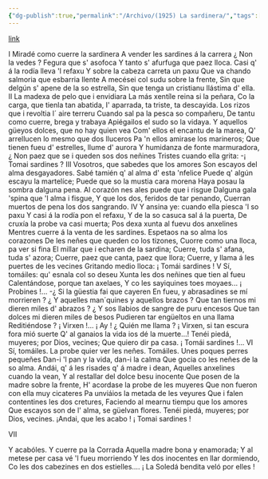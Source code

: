 ```yaml
---
{"dg-publish":true,"permalink":"/Archivo/(1925) La sardinera/","tags":["#Siglo_20","a1925","central","Pepín_de_Pría","escrito","Gijón","poema"]}
---
```


[link](https://asturies.com/cavedaynava/sardinera.txt)

I
Miradé como cuerre la sardinera 
A vender les sardines á la carrera 
¿ Non la vedes ? Fegura que s' asofoca 
Y tanto s' afurfuga que paez lloca. 
Casi q' á la rodía lleva 'l refaxu 
Y sobre la cabeza carreta un paxu
Que va chando salmoria que esbarria llente
A mecései col sudu sobre la frente, 
Sin que delgún s' apene de la so estrella,
Sin que tenga un cristianu llástima d' ella.
II
La madexa de pelo que i envidiara 
La más xentíle reina si la peñara, 
Co la carga, que tienla tan abatida, 
I' aparrada, ta triste, ta descayida. 
Los rizos que i revoltia l´ aire terreru 
Cuando sal pa la pesca so compañeru, 
De tantu como cuerre, brega y trabaya 
Apiégailos el sudo so la vidaya. 
Y aquellos güeyos dolces, que no hay quien vea 
Com' ellos el encantu de la marea, 
Q' arrellucen lo mesmo que dos lluceros 
Pa 'n ellos amirase los marineros;
Que tienen fueu d' estrelles, llume d' aurora
Y humidanza de fonte marmuradora, 
¿ Non paez que se i queden sos dos neñines 
Tristes cuando ella grita: -¡ Tomai sardines ?
III
Vosotros, que sabedes que los amores 
Son escayos del alma desgayadores. 
Sabé tamién q' al alma d' esta 'nfelice 
Puede q' algún escayu la martelíce; 
Puede que so la mustia cara morena 
Haya posau la sombra dalguna pena. 
Al corazón nes ales puede que i risgue
Dalguna gala 'spina que 'l alma i fisgue, 
Y que los dos, feridos de tar penando, 
Cuerran muertos de pena los dos sangrando.
IV
Y ansina ye: cuando ella piesca 'l so paxu 
Y casi á la rodía pon el refaxu, 
Y de la so casuca sal á la puerta, 
De cruxía la probe va casi muerta; 
Pos dexa xunta al fuevu dos anxelines 
Mentres cuerre á la venta de les sardines. 
Espetaos na so alma los corazones 
De les neñes que queden co los tizones, 
Cuorre como una lloca, pa ver si fina 
El millar que i echaren de la sardina; 
Cuerre, tuda s' afana, tuda s' azora; 
Cuerre, paez que canta, paez que llora; 
Cuerre, y llama á les puertes de les vecines 
Gritando medio lloca: ¡ Tomái sardines !
V
Sí, tomáiles: qu' esnala col so deseu 
Xunta les dos neñines que tien al fueu 
Calentándose, porque tan axelaes, 
Y co les sayiquines toes moyaes...
¡ Probines !... -¿ Si la güestia fai que cayeren 
En fueu, y abrasadines se mí morrieren ? 
¿ Y aquelles man´quines y aquellos brazos ? 
Que tan tiernos mi dieren miles d' abrazos ? 
¿ Y sos llabios de sangre de puru encesos 
Que tan dolces mi dieren miles de besos 
Pudieren tar engüeltos en una llama 
Reditiéndose ? ¡ Virxen !... ¡ Ay ! ¿ Quién me llama ? 
¡ Virxen, si tan escura fora mió suerte 
Q' al ganaios la vida ios dé la muerte...! 
Tenéi piedá, muyeres; por Dios, vecines; 
Que quiero dir pa casa. ¡ Tomái sardines !...
VI
Sí, tomáiles. La probe quier ver les neñes. 
Tomáiles. Unes poques perres pequeñes 
Dan-i 'l pan y la vida, dan-i la calma
 Que gocia co les neñes de la so alma.
 Andái, q' á les risades q' á madre i dean,
 Aquelles anxelines cuando la vean,
 Y al restallar del dolce besu inocente
 Que posen de la madre sobre la frente,
 H' acordase la probe de les muyeres
Que non fueron con ella muy cicateres
Pa unviáios la metada de les veyures
Que i falen contentines les dos cretures,
Faciendo al mearnu tiempu que los amores
Que escayos son de l' alma, se güelvan flores.
Tenéi piedá, muyeres; por Dios, vecines.
¡Andai, que les acabo ! ¡ Tomai sardines !

VII

Y acabóles. Y cuerre pa la Corrada
Aquella madre bona y enamorada;
Y al metese per casa vé 'l fueu morriendo
Y les dos inocentes en llar dormiendo,
Co les dos cabezines en dos estielles…. 
¡ La Soledá bendita veló por elles !